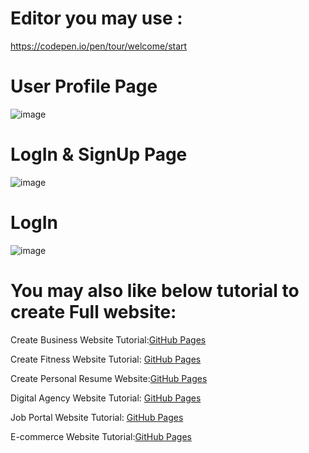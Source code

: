 
# Editor you may use :
https://codepen.io/pen/tour/welcome/start

# User Profile Page 
![image](https://user-images.githubusercontent.com/61162446/158460505-797efa7d-7cff-46f6-ab21-cbecf640957f.png)

# LogIn & SignUp Page 
![image](https://user-images.githubusercontent.com/61162446/158460408-be373a7d-7d8e-462b-8818-1d027f537cd8.png)

# LogIn 
![image](https://user-images.githubusercontent.com/61162446/158822524-b92531d4-b1c3-4a1b-88ce-1b12ed74671b.png)

# You may also like below tutorial to create Full website:

Create Business Website Tutorial:[GitHub Pages]( https://www.youtube.com/watch?v=99vHH_6F0Ko&ab_channel=EasyTutorials)

Create Fitness Website Tutorial: [GitHub Pages](https://www.youtube.com/watch?v=4bPABX-jOko&ab_channel=EasyTutorials)

Create Personal Resume Website:[GitHub Pages]( https://www.youtube.com/watch?v=qCFN8EujbGI&ab_channel=EasyTutorials)

Digital Agency Website Tutorial: [GitHub Pages]( https://www.youtube.com/watch?v=v0IgI8vYD_o&ab_channel=EasyTutorials)

Job Portal Website Tutorial: [GitHub Pages](https://www.youtube.com/watch?v=cHgx8a-eBDQ&t=0s&ab_channel=EasyTutorials)

E-commerce Website Tutorial:[GitHub Pages]( https://www.youtube.com/playlist?list=PLjwm_8O3suyPMWITFTSRKQ5vlJJMJyCXV)
